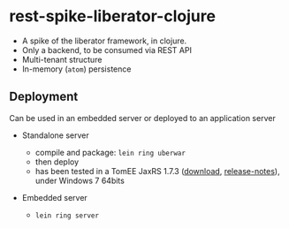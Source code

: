# rest-spike-liberator-clojure

  * A spike of the liberator framework, in clojure.
  * Only a backend, to be consumed via REST API
  * Multi-tenant structure
  * In-memory (``atom``) persistence
  
## Deployment

Can be used in an embedded server or deployed to an application server

* Standalone server 
  * compile and package: ``lein ring uberwar``
  * then deploy
  * has been tested in a TomEE JaxRS 1.7.3 ([download][download-link], [release-notes][release-notes]), under Windows 7 64bits
 
 

* Embedded server
  * ``lein ring server``

[download-link]: http://tomee.apache.org/downloads.html
[release-notes]: http://tomee.apache.org/tomee-1.7.3-release-notes.html
